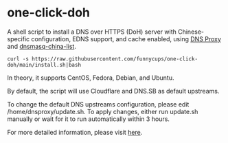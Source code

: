 # one-click-doh
A shell script to install a DNS over HTTPS (DoH) server with Chinese-specific configuration, EDNS support, and cache enabled, using [DNS Proxy](https://github.com/AdguardTeam/dnsproxy) and [dnsmasq-china-list](https://github.com/felixonmars/dnsmasq-china-list).

```shell
curl -s https://raw.githubusercontent.com/funnycups/one-click-doh/main/install.sh|bash
```

In theory, it supports CentOS, Fedora, Debian, and Ubuntu.

By default, the script will use Cloudflare and DNS.SB as default upstreams.

To change the default DNS upstreams configuration, please edit /home/dnsproxy/update.sh. To apply changes, either run update.sh manually or wait for it to run automatically within 3 hours.

For more detailed information, please visit [here](https://www.xh-ws.com/archives/self-build-doh.html).
